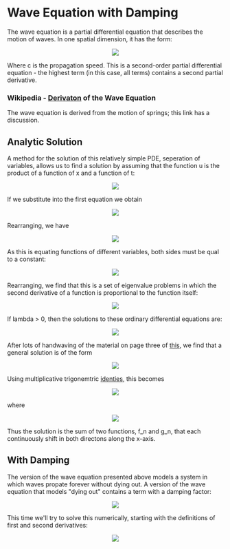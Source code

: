 # Wave Equation with Damping

The wave equation is a partial differential equation that describes the motion of waves. In one spatial dimension, it has the 
form:

<p align="center">
  <img src="https://chrisf2643.github.io/wave-equation/waveeq1.png">
</p>

Where c is the propagation speed. This is a second-order partial differential equation - the highest term (in this case, all terms) contains a second partial derivative.

### Wikipedia - [Derivaton](https://en.wikipedia.org/wiki/Wave_equation#Derivation_of_the_wave_equation) of the Wave Equation

The wave equation is derived from the motion of springs; this link has a discussion.















## Analytic Solution

A method for the solution of this relatively simple PDE, seperation of variables, allows us to find a solution by assuming that the function u is the product of a function of x and a function of t:

<p align="center">
  <img src="https://gist.githubusercontent.com/chrisf2643/fe713037e0e82dcc2f429bddd1ed997a/raw/seperation.png">
</p>

If we substitute into the first equation we obtain

<p align="center">
  <img src="https://gist.github.com/chrisf2643/fe713037e0e82dcc2f429bddd1ed997a/raw/seperation-step1.png">
</p>

Rearranging, we have

<p align="center">
  <img src="https://gist.github.com/chrisf2643/fe713037e0e82dcc2f429bddd1ed997a/raw/seperation-step2.png">
</p>

As this is equating functions of different variables, both sides must be qual to a constant:

<p align="center">
  <img src="https://gist.github.com/chrisf2643/fe713037e0e82dcc2f429bddd1ed997a/raw/seperation-step3a.png">
</p>

Rearranging, we find that this is a set of eigenvalue problems in which the second derivative of a function is proportional to the function itself:

<p align="center">
  <img src="https://gist.github.com/chrisf2643/fe713037e0e82dcc2f429bddd1ed997a/raw/seperation-step3b.png">
</p>

If lambda > 0, then the solutions to these ordinary differential equations are:

<p align="center">
  <img src="https://gist.github.com/chrisf2643/fe713037e0e82dcc2f429bddd1ed997a/raw/seperation-step4.png">
</p>

After lots of handwaving of the material on page three of [this](https://www.math.hmc.edu/~ajb/PCMI/lecture7.pdf), we find that a general solution is of the  form

<p align="center">
  <img src="https://gist.github.com/chrisf2643/fe713037e0e82dcc2f429bddd1ed997a/raw/step5.png">
</p>

Using multiplicative trigonemtric [identies](https://en.wikipedia.org/wiki/List_of_trigonometric_identities#Product-to-sum_and_sum-to-product_identities), this  becomes

<p align="center">
  <img src="https://gist.github.com/chrisf2643/fe713037e0e82dcc2f429bddd1ed997a/raw/step6.png">
</p>

where

<p align="center">
  <img src="https://gist.github.com/chrisf2643/fe713037e0e82dcc2f429bddd1ed997a/raw/step6-where.png">
</p>

Thus the solution is the sum of two functions, f_n and g_n, that each continuously shift in both directons along the x-axis.


















## With Damping

The version of the wave equation presented above models a system in which waves propate forever without dying out. A version of the wave equation that models "dying out" contains a term with a damping factor:

<p align="center">
  <img src="https://gist.github.com/chrisf2643/fe713037e0e82dcc2f429bddd1ed997a/raw/f908bf6ba17eb6448d308f8c16224efe6995b116/waveeqdm1.png">
</p>








This time we'll try to solve this numerically, starting with the definitions of first and second derivatives:

<p align="center">
  <img src="https://gist.github.com/chrisf2643/fe713037e0e82dcc2f429bddd1ed997a/raw/33455f10d829bc479781bdae6d6711e2cee936f0/dxforumlas.png">
</p>


